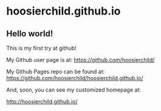 hoosierchild.github.io
======================

## Hello world!

This is my first try at github!

My Github user page is at: 
https://github.com/hoosierchild/

My Github Pages repo can be found at:  
https://github.com/hoosierchild/hoosierchild.github.io/

And, soon, you can see my customized homepage at:

http://hoosierchild.github.io/
